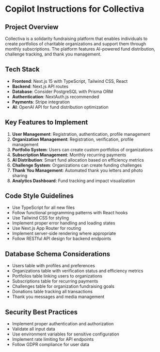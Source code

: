 # Copilot Instructions for Collectiva

<!-- Use this file to provide workspace-specific custom instructions to Copilot. For more details, visit https://code.visualstudio.com/docs/copilot/copilot-customization#_use-a-githubcopilotinstructionsmd-file -->

## Project Overview
Collectiva is a solidarity fundraising platform that enables individuals to create portfolios of charitable organizations and support them through monthly subscriptions. The platform features AI-powered fund distribution, challenge tracking, and thank you management.

## Tech Stack
- **Frontend**: Next.js 15 with TypeScript, Tailwind CSS, React
- **Backend**: Next.js API routes
- **Database**: Consider PostgreSQL with Prisma ORM
- **Authentication**: NextAuth.js recommended
- **Payments**: Stripe integration
- **AI**: OpenAI API for fund distribution optimization

## Key Features to Implement
1. **User Management**: Registration, authentication, profile management
2. **Organization Management**: Registration, verification, profile management
3. **Portfolio System**: Users can create custom portfolios of organizations
4. **Subscription Management**: Monthly recurring payments
5. **AI Distribution**: Smart fund allocation based on efficiency metrics
6. **Challenge System**: Organizations can create funding challenges
7. **Thank You Management**: Automated thank you letters and photo sharing
8. **Analytics Dashboard**: Fund tracking and impact visualization

## Code Style Guidelines
- Use TypeScript for all new files
- Follow functional programming patterns with React hooks
- Use Tailwind CSS for styling
- Implement proper error handling and loading states
- Use Next.js App Router for routing
- Implement server-side rendering where appropriate
- Follow RESTful API design for backend endpoints

## Database Schema Considerations
- Users table with profiles and preferences
- Organizations table with verification status and efficiency metrics
- Portfolios table linking users to organizations
- Subscriptions table for recurring payments
- Challenges table for organization fundraising goals
- Donations table tracking all transactions
- Thank you messages and media management

## Security Best Practices
- Implement proper authentication and authorization
- Validate all input data
- Use environment variables for sensitive configuration
- Implement rate limiting for API endpoints
- Follow GDPR compliance for user data
